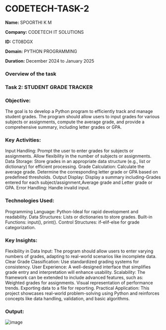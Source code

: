 # CODETECH-TASK-2
**Name:** SPOORTHI K M

**Company:** CODETECH IT SOLUTIONS

**ID:** CT08DGX

**Domain:** PYTHON PROGRAMMING

**Duration:** December 2024 to January 2025

### Overview of the task

### Task 2: STUDENT GRADE TRACKER

### Objective: 
The goal is to develop a Python program to efficiently track and manage student grades. The program should allow users to input grades for various subjects or assignments, compute the average grade, and provide a comprehensive summary, including letter grades or GPA.

### Key Activities:
Input Handling: Prompt the user to enter grades for subjects or assignments.
                Allow flexibility in the number of subjects or assignments.
Data Storage: Store grades in an appropriate data structure (e.g., list or dictionary) for efficient processing.
Grade Calculation: Calculate the average grade.
                   Determine the corresponding letter grade or GPA based on predefined thresholds.
Output Display: Display a summary including-Grades entered for each subject/assignment,Average grade and Letter grade or GPA.
Error Handling: Handle invalid input.

### Technologies Used:
Programming Language: Python-Ideal for rapid development and readability.
Data Structures: Lists or dictionaries to store grades.
Built-in Functions: input(), print().
Control Structures: if-elif-else for grade categorization.

### Key Insights:
Flexibility in Data Input: The program should allow users to enter varying numbers of grades, adapting to real-world scenarios like incomplete data.
Clear Grade Classification: Use standardized grading systems for consistency.
User Experience: A well-designed interface that simplifies grade entry and interpretation will enhance usability.
Scalability: The framework can be extended to include advanced features, such as:
             Weighted grades for assignments.
             Visual representation of performance trends.
             Exporting data to a file for reporting.
Practical Application: This project showcases real-world problem-solving using Python and reinforces concepts like data handling, validation, and basic algorithms.

### Output:
![image](https://github.com/user-attachments/assets/dc6dc8f5-c198-4ba0-b090-3a06f2c816e5)
































